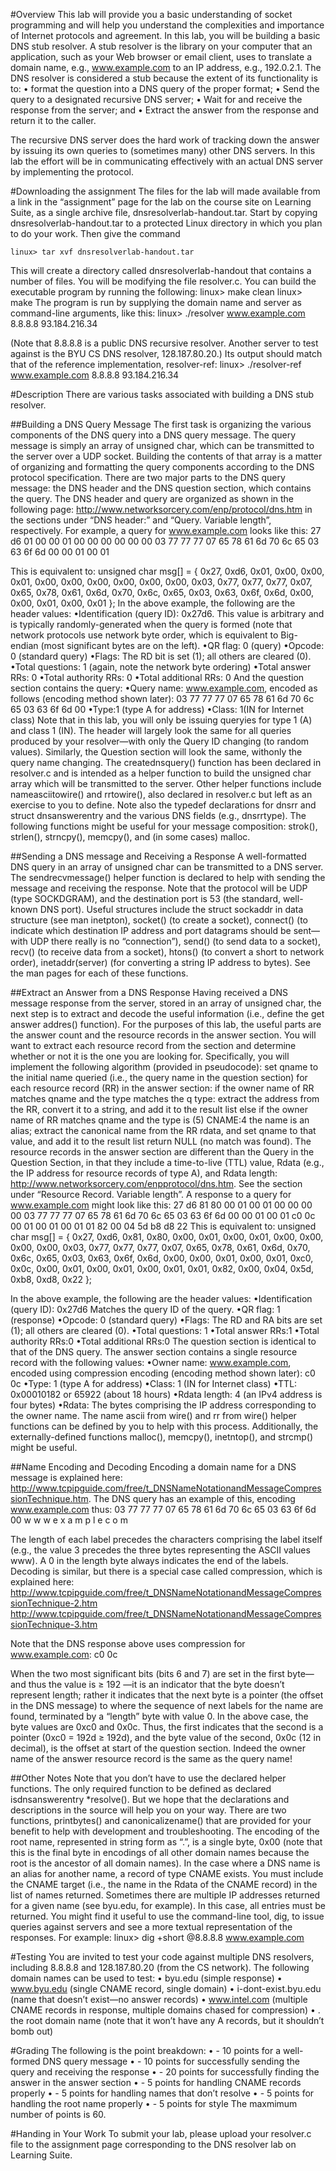 #Overview
This lab will provide you a basic understanding of socket programming and will help you understand the complexities and importance of Internet protocols and agreement. In this lab, you will be building a basic DNS stub resolver. A stub resolver is the library on your computer that an application, such as your Web browser or email client, uses to translate a domain name, e.g., www.example.com to an IP address, e.g., 192.0.2.1. The DNS resolver is considered a stub because the extent of its functionality is to:
    • format the question into a DNS query of the proper format;
    • Send the query to a designated recursive DNS server;
    • Wait for and receive the response from the server; and
    • Extract the answer from the response and return it to the caller.

The recursive DNS server does the hard work of tracking down the answer by issuing its own queries to (sometimes many) other DNS servers.
In this lab the effort will be in communicating effectively with an actual DNS server by implementing the protocol.

#Downloading the assignment
The files for the lab will made available from a link in the “assignment” page for the lab on the course site on Learning Suite, as a single archive file, dnsresolverlab-handout.tar.
Start by copying dnsresolverlab-handout.tar to a protected Linux directory in which you plan to do your work. Then give the command

    linux> tar xvf dnsresolverlab-handout.tar

This will create a directory called dnsresolverlab-handout that contains a number of files. You will be modifying the file resolver.c.
You can build the executable program by running the following:
    linux> make clean
    linux> make
The program is run by supplying the domain name and server as command-line arguments, like this:
    linux> ./resolver www.example.com 8.8.8.8
    93.184.216.34

(Note that 8.8.8.8 is a public DNS recursive resolver. Another server to test against is the BYU CS DNS resolver, 128.187.80.20.)
Its output should match that of the reference implementation, resolver-ref:
    linux> ./resolver-ref www.example.com 8.8.8.8
    93.184.216.34

#Description
There are various tasks associated with building a DNS stub resolver.

##Building a DNS Query Message
The first task is organizing the various components of the DNS query into a DNS query message. The query message is simply an array of unsigned char, which can be transmitted to the server over a UDP socket. Building the contents of that array is a matter of organizing and formatting the query components according to the DNS protocol specification. There are two major parts to the DNS query message: the DNS header and the DNS question section, which contains the query. The DNS header and query are organized as shown in the following page: http://www.networksorcery.com/enp/protocol/dns.htm in the sections under “DNS header:” and “Query. Variable length”, respectively. For example, a query for www.example.com looks like this:
27 d6 01 00
00 01 00 00
00 00 00 00
03 77 77 77
07 65 78 61
6d 70 6c 65
03 63 6f 6d
00 00 01 00
01

This is equivalent to:
unsigned char msg[] = {
0x27, 0xd6, 0x01, 0x00,
0x00, 0x01, 0x00, 0x00,
0x00, 0x00, 0x00, 0x00,
0x03, 0x77, 0x77, 0x77,
0x07, 0x65, 0x78, 0x61,
0x6d, 0x70, 0x6c, 0x65,
0x03, 0x63, 0x6f, 0x6d,
0x00, 0x00, 0x01, 0x00,
0x01
};
In the above example, the following are the header values:
    •Identification (query ID): 0x27d6. This value is arbitrary and is typically randomly-generated when the query is formed (note that network protocols use network byte order, which is equivalent to Big-endian (most significant bytes are on the left).
    •QR flag: 0 (query)
    •Opcode: 0 (standard query)
    •Flags: The RD bit is set (1); all others are cleared (0).
    •Total questions: 1 (again, note the network byte ordering)
    •Total answer RRs: 0
    •Total authority RRs: 0
    •Total additional RRs: 0 And the question section contains the query:
    •Query name: www.example.com, encoded as follows (encoding method shown later):
    03 77 77 77
    07 65 78 61
    6d 70 6c 65
    03 63 6f 6d
    00
    •Type:1 (type A for address)
    •Class: 1(IN for Internet class) Note that in this lab, you will only be issuing queryies for type 1 (A) and class 1 (IN). The header will largely look the same for all queries produced by your resolver—with only the Query ID changing (to random values). Similarly, the Question section will look the same, withonly the query name changing. The creatednsquery() function has been declared in resolver.c and is intended as a helper function to build the unsigned char array which will be transmitted to the server. Other helper functions include nameasciitowire() and rrtowire(), also declared in resolver.c but left as an exercise to you to define. Note also the typedef declarations for dnsrr and struct dnsanswerentry and the various DNS fields (e.g., dnsrrtype). The following functions might be useful for your message composition: strok(), strlen(), strncpy(), memcpy(), and (in some cases) malloc.

##Sending a DNS message and Receiving a Response
A well-formatted DNS query in an array of unsigned char can be transmitted to a DNS server. The sendrecvmessage() helper function is declared to help with sending the message and receiving the response. Note that the protocol will be UDP (type SOCKDGRAM), and the destination port is 53 (the standard, well-known DNS port). Useful structures include the struct sockaddr in data structure (see man inetpton), socket() (to create a socket), connect() (to indicate which destination IP address and port datagrams should be sent—with UDP there really is no “connection”), send() (to send data to a socket), recv() (to receive data from a socket), htons() (to convert a short to network order), inetaddr(server) (for converting a string IP address to bytes). See the man pages for each of these functions.

##Extract an Answer from a DNS Response
Having received a DNS message response from the server, stored in an array of unsigned char, the next step is to extract and decode the useful information (i.e., define the get answer addres() function). For the purposes of this lab, the useful parts are the answer count and the resource records in the answer section. You will want to extract each resource record from the section and determine whether or not it is the one you are looking for. Specifically, you will implement the following algorithm (provided in pseudocode): set qname to the initial name queried (i.e., the query name in the question section) for each resource record (RR) in the answer section: if the owner name of RR matches qname and the type matches the q type: extract the address from the RR, convert it to a string, and add it to the result list else if the owner name of RR matches qname and the type is (5) CNAME:4 the name is an alias; extract the canonical name from the RR rdata, and set qname to that value, and add it to the result list return NULL (no match was found). The resource records in the answer section are different than the Query in the Question Section, in that they include a time-to-live (TTL) value, Rdata (e.g., the IP address for resource records of type A), and Rdata length: http://www.networksorcery.com/enpprotocol/dns.htm. See the section under “Resource Record. Variable length”. A response to a query for www.example.com might look like this:
    27 d6 81 80
    00 01 00 01
    00 00 00 00
    03 77 77 77
    07 65 78 61
    6d 70 6c 65
    03 63 6f 6d
    00 00 01 00
    01 c0 0c 00
    01 00 01 00
    01 01 82 00
    04 5d b8 d8
    22
This is equivalent to:
    unsigned char msg[] = {
    0x27, 0xd6, 0x81, 0x80,
    0x00, 0x01, 0x00, 0x01,
    0x00, 0x00, 0x00, 0x00,
    0x03, 0x77, 0x77, 0x77,
    0x07, 0x65, 0x78, 0x61,
    0x6d, 0x70, 0x6c, 0x65,
    0x03, 0x63, 0x6f, 0x6d,
    0x00, 0x00, 0x01, 0x00,
    0x01, 0xc0, 0x0c, 0x00,
    0x01, 0x00, 0x01, 0x00,
    0x01, 0x01, 0x82, 0x00,
    0x04, 0x5d, 0xb8, 0xd8,
    0x22
    };

In the above example, the following are the header values:
    •Identification (query ID): 0x27d6 Matches the query ID of the query.
    •QR flag: 1 (response)
    •Opcode: 0 (standard query)
    •Flags: The RD and RA bits are set (1); all others are cleared (0).
    •Total questions: 1
    •Total answer RRs:1
    •Total authority RRs:0
    •Total additional RRs:0 The question section is identical to that of the DNS query. The answer section contains a single resource record with the following values:
    •Owner name: www.example.com, encoded using compression encoding (encoding method shown later): c0 0c
    •Type: 1 (type A for address)
    •Class: 1 (IN for Internet class)
    •TTL: 0x00010182 or 65922 (about 18 hours)
    •Rdata length: 4 (an IPv4 address is four bytes)
    •Rdata: The bytes comprising the IP address corresponding to the owner name. The name ascii from wire() and rr from wire() helper functions can be defined by you to help with this process. Additionally, the externally-defined functions malloc(), memcpy(), inetntop(), and strcmp() might be useful.

##Name Encoding and Decoding
Encoding a domain name for a DNS message is explained here: http://www.tcpipguide.com/free/t_DNSNameNotationandMessageCompressionTechnique.htm. The DNS query has an example of this, encoding www.example.com thus: 
    03 77 77 77 07 65 78 61 6d 70 6c 65 03 63 6f 6d 00 
       w  w  w     e  x  a  m  p  l  e     c  o  m

The length of each label precedes the characters comprising the label itself (e.g., the value 3 precedes the three bytes representing the ASCII values www). A 0 in the length byte always indicates the end of the labels. Decoding is similar, but there is a special case called compression, which is explained here:
http://www.tcpipguide.com/free/t_DNSNameNotationandMessageCompressionTechnique-2.htm
http://www.tcpipguide.com/free/t_DNSNameNotationandMessageCompressionTechnique-3.htm

Note that the DNS response above uses compression for
www.example.com: c0 0c

When the two most significant bits (bits 6 and 7) are set in the first byte—and thus the value is ≥ 192 —it is an indicator that the byte doesn’t represent length; rather it indicates that the next byte is a pointer (the offset in the DNS message) to where the sequence of next labels for the name are found, terminated by a “length” byte with value 0. In the above case, the byte values are 0xc0 and 0x0c. Thus, the first indicates that the second is a pointer (0xc0 = 192d ≥ 192d), and the byte value of the second, 0x0c (12 in decimal), is the offset at start of the question section. Indeed the owner name of the answer resource record is the same as the query name!

##Other Notes
Note that you don’t have to use the declared helper functions. The only required function to be defined as declared isdnsanswerentry *resolve(). But we hope that the declarations and descriptions in the source will help you on your way. There are two functions, printbytes() and canonicalizename() that are provided for your benefit to help with development and troubleshooting. The encoding of the root name, represented in string form as “.”, is a single byte, 0x00 (note that this is the final byte in encodings of all other domain names because the root is the ancestor of all domain names). In the case where a DNS name is an alias for another name, a record of type CNAME exists. You must include the CNAME target (i.e., the name in the Rdata of the CNAME record) in the list of names returned. Sometimes there are multiple IP addresses returned for a given name (see byu.edu, for example). In this case, all entries must be returned. You might find it useful to use the command-line tool, dig, to issue queries against servers and see a more textual representation of the responses. For example:
    linux> dig +short @8.8.8.8 www.example.com

#Testing
You are invited to test your code against multiple DNS resolvers, including 8.8.8.8 and 128.187.80.20 (from the CS network). The following domain names can be used to test:
    • byu.edu (simple response)
    • www.byu.edu (single CNAME record, single domain)
    • i-dont-exist.byu.edu (name that doesn’t exist—no answer records)
    • www.intel.com (multiple CNAME records in response, multiple domains chased for compression)
    • . the root domain name (note that it won’t have any A records, but it shouldn’t bomb out)

#Grading
The following is the point breakdown:
    • - 10 points for a well-formed DNS query message
    • - 10 points for successfully sending the query and receiving the response
    • - 20 points for successfully finding the answer in the answer section
    • - 5 points for handling CNAME records properly
    • - 5 points for handling names that don’t resolve
    • - 5 points for handling the root name properly
    • - 5 points for style
The maxmimum number of points is 60.

#Handing in Your Work
To submit your lab, please upload your resolver.c file to the assignment page corresponding to the DNS resolver lab on Learning Suite.
